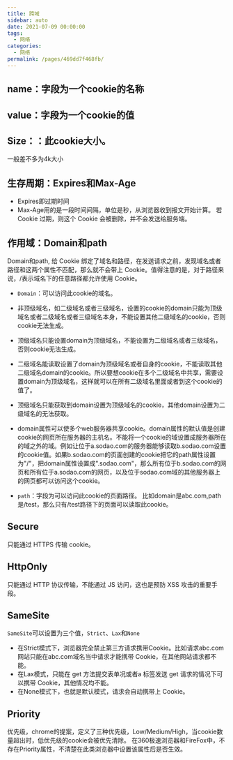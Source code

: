 ```yaml
---
title: 跨域
sidebar: auto
date: 2021-07-09 00:00:00
tags: 
  - 网络
categories: 
  - 网络
permalink: /pages/469dd7f468fb/
---
```


## name：字段为一个cookie的名称

## value：字段为一个cookie的值

## Size：：此cookie大小。
一般差不多为4k大小

## 生存周期：Expires和Max-Age
- Expires即过期时间
- Max-Age用的是一段时间间隔，单位是秒，从浏览器收到报文开始计算。
若 Cookie 过期，则这个 Cookie 会被删除，并不会发送给服务端。

## 作用域：Domain和path
Domain和path, 给 Cookie 绑定了域名和路径，在发送请求之前，发现域名或者路径和这两个属性不匹配，那么就不会带上 Cookie。值得注意的是，对于路径来说，/表示域名下的任意路径都允许使用 Cookie。

- `Domain`：可以访问此cookie的域名。
 - 非顶级域名，如二级域名或者三级域名，设置的cookie的domain只能为顶级域名或者二级域名或者三级域名本身，不能设置其他二级域名的cookie，否则cookie无法生成。

 - 顶级域名只能设置domain为顶级域名，不能设置为二级域名或者三级域名，否则cookie无法生成。

 - 二级域名能读取设置了domain为顶级域名或者自身的cookie，不能读取其他二级域名domain的cookie。所以要想cookie在多个二级域名中共享，需要设置domain为顶级域名，这样就可以在所有二级域名里面或者到这个cookie的值了。
 - 顶级域名只能获取到domain设置为顶级域名的cookie，其他domain设置为二级域名的无法获取。
- domain属性可以使多个web服务器共享cookie。domain属性的默认值是创建cookie的网页所在服务器的主机名。不能将一个cookie的域设置成服务器所在的域之外的域。例如让位于a.sodao.com的服务器能够读取b.sodao.com设置的cookie值。如果b.sodao.com的页面创建的cookie把它的path属性设置为"/"，把domain属性设置成".sodao.com"，那么所有位于b.sodao.com的网页和所有位于a.sodao.com的网页，以及位于sodao.com域的其他服务器上的网页都可以访问这个cookie。
- `path`：字段为可以访问此cookie的页面路径。 比如domain是abc.com,path是/test，那么只有/test路径下的页面可以读取此cookie。

## Secure
只能通过 HTTPS 传输 cookie。

## HttpOnly
只能通过 HTTP 协议传输，不能通过 JS 访问，这也是预防 XSS 攻击的重要手段。

## SameSite

`SameSite`可以设置为三个值，`Strict`、`Lax`和`None`

- 在Strict模式下，浏览器完全禁止第三方请求携带Cookie。比如请求abc.com网站只能在abc.com域名当中请求才能携带 Cookie，在其他网站请求都不能。
- 在Lax模式，只能在 get 方法提交表单况或者a 标签发送 get 请求的情况下可以携带 Cookie，其他情况均不能。
- 在None模式下，也就是默认模式，请求会自动携带上 Cookie。

## Priority
优先级，chrome的提案，定义了三种优先级，Low/Medium/High，当cookie数量超出时，低优先级的cookie会被优先清除。
在360极速浏览器和FireFox中，不存在Priority属性，不清楚在此类浏览器中设置该属性后是否生效。
